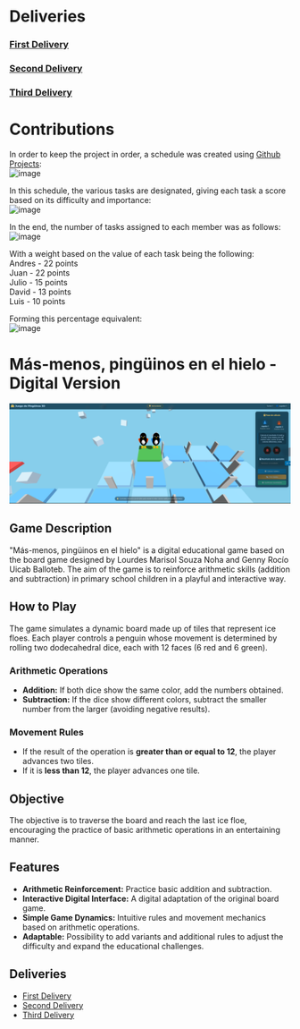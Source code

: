 # Deliveries
### [First Delivery](https://github.com/Andypotter10/HCI-Team-3/tree/first-delivery)
### [Second Delivery](https://github.com/Andypotter10/HCI-Team-3/tree/second-delivery)
### [Third Delivery](https://github.com/Andypotter10/HCI-Team-3/tree/third-delivery)

# Contributions
In order to keep the project in order, a schedule was created using [Github Projects](https://github.com/users/Andypotter10/projects/3):  \
![image](https://github.com/user-attachments/assets/6edf88d8-2dbf-464b-82a6-e977f1a0cbae)

In this schedule, the various tasks are designated, giving each task a score based on its difficulty and importance: \
![image](https://github.com/user-attachments/assets/4e24de56-90a6-4000-8837-6afab1f134a0)


In the end, the number of tasks assigned to each member was as follows: \
![image](https://github.com/user-attachments/assets/55b47c0d-643d-4be0-8f3a-4919a0078590) 

With a weight based on the value of each task being the following: \
Andres - 22 points \
Juan - 22 points \
Julio - 15 points \
David - 13 points \
Luis - 10 points 

Forming this percentage equivalent: \
![image](https://github.com/user-attachments/assets/3d5591a9-1937-4279-8728-6887d69d0e3f)



# Más-menos, pingüinos en el hielo - Digital Version
<img src="assets/Final Digital Version.png" width="1800px">

## Game Description
"Más-menos, pingüinos en el hielo" is a digital educational game based on the board game designed by Lourdes Marisol Souza Noha and Genny Rocío Uicab Balloteb. The aim of the game is to reinforce arithmetic skills (addition and subtraction) in primary school children in a playful and interactive way.

## How to Play
The game simulates a dynamic board made up of tiles that represent ice floes. Each player controls a penguin whose movement is determined by rolling two dodecahedral dice, each with 12 faces (6 red and 6 green).

### Arithmetic Operations
- **Addition:** If both dice show the same color, add the numbers obtained.
- **Subtraction:** If the dice show different colors, subtract the smaller number from the larger (avoiding negative results).

### Movement Rules
- If the result of the operation is **greater than or equal to 12**, the player advances two tiles.
- If it is **less than 12**, the player advances one tile.

## Objective
The objective is to traverse the board and reach the last ice floe, encouraging the practice of basic arithmetic operations in an entertaining manner.

## Features
- **Arithmetic Reinforcement:** Practice basic addition and subtraction.
- **Interactive Digital Interface:** A digital adaptation of the original board game.
- **Simple Game Dynamics:** Intuitive rules and movement mechanics based on arithmetic operations.
- **Adaptable:** Possibility to add variants and additional rules to adjust the difficulty and expand the educational challenges.

## Deliveries
- [First Delivery](https://github.com/Andypotter10/HCI-Team-3/tree/first-delivery)
- [Second Delivery](https://github.com/Andypotter10/HCI-Team-3/tree/second-delivery)
- [Third Delivery](https://github.com/Andypotter10/HCI-Team-3/tree/third-delivery)
